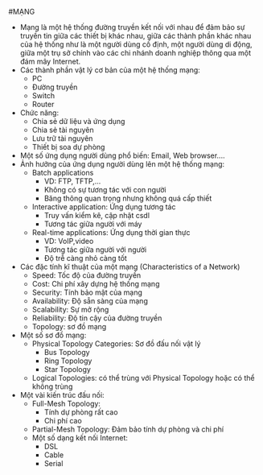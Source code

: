 #MẠNG

- Mạng là một hệ thống đường truyền kết nối với nhau để đảm bảo sự truyền tin giữa các thiết bị khác nhau, giữa các thành phần khác nhau của hệ thống như là một người dùng cố định, một người dùng di động, giữa một trụ sở chính vào các chi nhánh doanh nghiệp thông qua một đám mây Internet.
- Các thành phần vật lý cơ bản của một hệ thống mạng:
  <ul>
  <li>PC
  <li>Đường truyền
  <li>Switch
  <li>Router
  </ul>
- Chức năng:
  <ul>
  <li>Chia sẻ dữ liệu và ứng dụng
  <li>Chia sẻ tài nguyên
  <li>Lưu trữ tài nguyên
  <li>Thiết bị soa dự phòng
  </ul>
- Một số ứng dụng người dùng phổ biến: Email, Web browser....
- Ảnh hưởng của ứng dụng người dùng lên một hệ thống mạng:
  <ul>
  <li>Batch applications
     <ul>
     <li>VD: FTP, TFTP,...
     <li>Không có sự tương tác với con người
     <li>Băng thông quan trọng nhưng không quá cấp thiết
     </ul>
  <li>Interactive application: Ứng dụng tương tác
     <ul>
     <li>Truy vấn kiểm kê, cập nhật csdl
     <li>Tương tác giữa người với máy 
     </ul>
  <li>Real-time applications: Ứng dụng thời gian thực
     <ul>
     <li>VD: VoIP,video
     <li>Tương tác giữa người với người
     <li>Độ trễ càng nhỏ càng tốt
     </ul>
  </ul>
- Các đặc tính kĩ thuật của một mạng (Characteristics of a Network)
  <ul>
  <li>Speed: Tốc độ của đường truyền
  <li>Cost: Chi phí xây dựng hệ thống mạng
  <li>Security: Tính bảo mật của mạng
  <li>Availability: Độ sẵn sàng của mạng
  <li>Scalability: Sự mở rộng
  <li>Reliability: Độ tin cậy của đường truyền
  <li>Topology: sơ đồ mạng
  </ul>
- Một số sơ đồ mạng: 
  <ul>
  <li>Physical Topology Categories: Sơ đồ đấu nối vật lý
      <ul>
      <li>Bus Topology
      <li>Ring Topology
      <li>Star Topology
      </ul>
  <li>Logical Topologies: có thể trùng với Physical Topology hoặc có thể không trùng
  </ul>
- Một vài kiến trúc đấu nối:
  <ul>
  <li>Full-Mesh Topology:
      <ul>
      <li>Tính dự phòng rất cao
      <li>Chi phí cao
      </ul>
  <li>Partial-Mesh Topology: Đảm bảo tính dự phòng và chi phí
- Một số dạng kết nối Internet:
  <ul>
  <li>DSL
  <li>Cable
  <li>Serial
  </ul>

